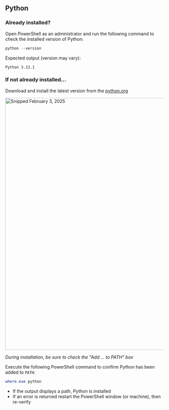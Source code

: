 ## Python

### Already installed?

Open PowerShell as an administrator and run the following command to check the installed version of Python:
```powershell
python --version
```

Expected output (version may vary):
```
Python 3.13.1
```

### If not already installed...

Download and install the latest version from the [python.org](https://www.python.org/downloads)

<img src="https://github.com/user-attachments/assets/1f103580-e5a3-46fc-82c7-2c91e700e75c" width="800" title="Snipped February 3, 2025" />

_During installation, be sure to check the "Add ... to PATH" box_

Execute the following PowerShell command to confirm Python has been added to `PATH`:
```powershell
where.exe python
```

- If the output displays a path, Python is installed
- If an error is returned restart the PowerShell window (or machine), then re-verify
